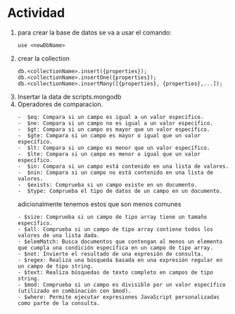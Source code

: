 # Actividad

1. para crear la base de datos se va a usar el comando:
    ```mongosh
    use <newDbName>
    ```
2. crear la collection
    ```mongosh
    db.<collectionName>.insert({properties});
    db.<collectionName>.insertOne({properties});
    db.<collectionName>.insertMany([{properties}, {properties},...]);
    ```
3. Insertar la data de scripts.mongodb
4. Operadores de comparacion.
    ~~~
    -  $eq: Compara si un campo es igual a un valor específico.
    -  $ne: Compara si un campo no es igual a un valor específico.
    -  $gt: Compara si un campo es mayor que un valor específico.
    -  $gte: Compara si un campo es mayor o igual que un valor específico.
    -  $lt: Compara si un campo es menor que un valor específico.
    -  $lte: Compara si un campo es menor o igual que un valor específico.
    -  $in: Compara si un campo está contenido en una lista de valores.
    -  $nin: Compara si un campo no está contenido en una lista de valores.
    -  $exists: Comprueba si un campo existe en un documento.
    -  $type: Comprueba el tipo de datos de un campo en un documento.
    ~~~
    adicionalmente tenemos estos que son menos comunes
    ~~~
    - $size: Comprueba si un campo de tipo array tiene un tamaño específico.
    - $all: Comprueba si un campo de tipo array contiene todos los valores de una lista dada.
    - $elemMatch: Busca documentos que contengan al menos un elemento que cumpla una condición específica en un campo de tipo array.
    - $not: Invierte el resultado de una expresión de consulta.
    - $regex: Realiza una búsqueda basada en una expresión regular en un campo de tipo string.
    - $text: Realiza búsquedas de texto completo en campos de tipo string.
    - $mod: Comprueba si un campo es divisible por un valor específico (utilizado en combinación con $mod).
    - $where: Permite ejecutar expresiones JavaScript personalizadas como parte de la consulta.
    ~~~